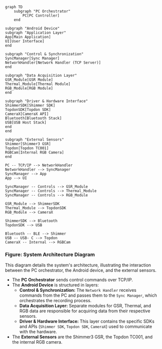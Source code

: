 ```mermaid
graph TD
    subgraph "PC Orchestrator"
        PC[PC Controller]
    end

subgraph "Android Device"
subgraph "Application Layer"
App[Main Application]
UI[User Interface]
end

subgraph "Control & Synchronization"
SyncManager[Sync Manager]
NetworkHandler[Network Handler (TCP Server)]
end

subgraph "Data Acquisition Layer"
GSR_Module[GSR Module]
Thermal_Module[Thermal Module]
RGB_Module[RGB Module]
end

subgraph "Driver & Hardware Interface"
ShimmerSDK[Shimmer SDK]
TopdonSDK[Topdon SDK]
CameraX[CameraX API]
Bluetooth[Bluetooth Stack]
USB[USB Host Stack]
end
end

subgraph "External Sensors"
Shimmer[Shimmer3 GSR]
Topdon[Topdon TC001]
RGBCam[Internal RGB Camera]
end

PC -- TCP/IP --> NetworkHandler
NetworkHandler --> SyncManager
SyncManager --> App
App --> UI

SyncManager -- Controls --> GSR_Module
SyncManager -- Controls --> Thermal_Module
SyncManager -- Controls --> RGB_Module

GSR_Module --> ShimmerSDK
Thermal_Module --> TopdonSDK
RGB_Module --> CameraX

ShimmerSDK --> Bluetooth
TopdonSDK --> USB

Bluetooth -- BLE --> Shimmer
USB -- USB- C --> Topdon
CameraX -- Internal --> RGBCam
```

### Figure: System Architecture Diagram

This diagram details the system's architecture, illustrating the interaction between the PC orchestrator, the Android
device, and the external sensors.

- The **PC Orchestrator** sends control commands over TCP/IP.
- The **Android Device** is structured in layers:
    - **Control & Synchronization:** The `Network Handler` receives commands from the PC and passes them to the
      `Sync Manager`, which orchestrates the recording process.
    - **Data Acquisition Layer:** Separate modules for GSR, Thermal, and RGB data are responsible for acquiring data
      from their respective sensors.
    - **Driver & Hardware Interface:** This layer contains the specific SDKs and APIs (`Shimmer SDK`, `Topdon SDK`,
      `CameraX`) used to communicate with the hardware.
- The **External Sensors** are the Shimmer3 GSR, the Topdon TC001, and the internal RGB camera.
